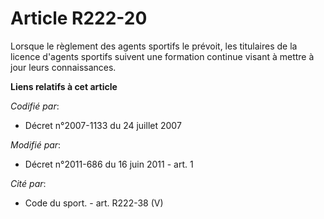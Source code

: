 # Article R222-20

Lorsque le règlement des agents sportifs le prévoit, les titulaires de la licence d'agents sportifs suivent une formation
continue visant à mettre à jour leurs connaissances.

**Liens relatifs à cet article**

_Codifié par_:

  - Décret n°2007-1133 du 24 juillet 2007

_Modifié par_:

  - Décret n°2011-686 du 16 juin 2011 - art. 1

_Cité par_:

  - Code du sport. - art. R222-38 (V)
